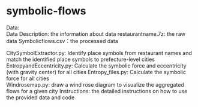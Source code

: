 # symbolic-flows
Data:    
    Data Description: the information about data
    restaurantname.7z: the raw data 
    Symbolicflows.csv：the processed data 
    
CitySymbolExtractor.py: Identify place symbols from restaurant names and match the identified place symbols to prefecture-level cities
EntropyandEccentricity.py: Calculate the symbolic force and eccentricity (with gravity center) for all cities
Entropy_files.py: Calculate the symbolic force for all cities  
Windrosemap.py: draw a wind rose diagram to visualize the aggregated flows for a given city
Instructions: the detailed instructions on how to use the provided data and code
